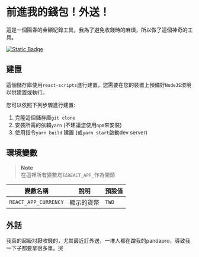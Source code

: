 # 前進我的錢包！外送！

這是一個陽春的金額紀錄工具，我為了避免收錢時的麻煩，所以做了這個神奇的工具。

[![Static Badge](https://badgen.net/badge/%E7%AB%8B%E5%8D%B3%E4%BD%BF%E7%94%A8/muisnowdevs.one)
](https://walletrecorder.muisnowdevs.one)

## 建置

這個儲存庫使用`react-scripts`進行建置，您需要在您的裝置上預備好`NodeJS`環境以供建置或執行。

您可以依照下列步驟進行建置:

 1. 克隆這個儲存庫`git clone`
 2. 安裝所需的依賴`yarn` (不建議您使用`npm`來安裝)
 3. 使用指令`yarn build` 建置 (或`yarn start`啟動dev server)

## 環境變數

> **Note**  
> 在這裡所有變數均以`REACT_APP_`作為開頭

變數名稱                | 說明            | 預設值
---------------------- | --------------- | --------------
`REACT_APP_CURRENCY`   | 顯示的貨幣       | `TWD`

## 外話

我真的超級討厭收錢的，尤其最近訂外送，一堆人都在蹭我的pandapro，導致我一下子都要拿很多單。哭